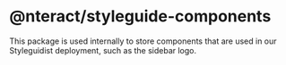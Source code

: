 # @nteract/styleguide-components

This package is used internally to store components that are used in our Styleguidist deployment, such as the sidebar logo.
